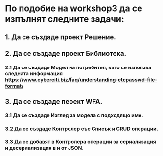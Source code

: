 # По подобие на workshop3 да се изпълнят следните задачи:
## 1. Да се създаде проект Решение.
## 2. Да се създаде проект Библиотека.
### 2.1 Да се създаде Модел на потребител, като се използва следната информация https://www.cyberciti.biz/faq/understanding-etcpasswd-file-format/  
## 3. Да се създаде пеоект WFA.
### 3.1 Да се създаде Изглед за модела с подходящо име.
### 3.2 Да се създаде Контролер със Списък и CRUD операции.
### 3.3 Да се добавят в Контролера операции за сериализация и десериализация в и от JSON.
